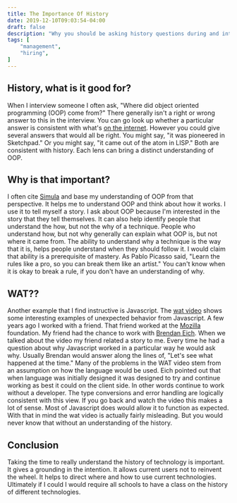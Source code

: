 ```yaml
---
title: The Importance Of History
date: 2019-12-10T09:03:54-04:00
draft: false
description: "Why you should be asking history questions during and interview."
tags: [
    "management",
    "hiring",
]
---
```

## History, what is it good for?
When I interview someone I often ask, "Where did object oriented programming (OOP) come from?"
There generally isn't a right or wrong answer to this in the interview.
You can go look up whether a particular answer is consistent with what's [on the internet](https://en.wikipedia.org/wiki/Object-oriented_programming).
However you could give several answers that would all be right.
You might say, "it was pioneered in Sketchpad."
Or you might say, "it came out of the atom in LISP."
Both are consistent with history.
Each lens can bring a distinct understanding of OOP.

## Why is that important?
I often cite [Simula](https://en.wikipedia.org/wiki/Simula) and base my understanding of OOP from that perspective.
It helps me to understand OOP and think about how it works.
I use it to tell myself a story.
I ask about OOP because I'm interested in the story that they tell themselves.
It can also help identify people that understand the how, but not the why of a technique.
People who understand how, but not why generally can explain what OOP is, but not where it came from.
The ability to understand why a technique is the way that it is, helps people understand when they should follow it.
I would claim that ability is a prerequisite of mastery.
As Pablo Picasso said, "Learn the rules like a pro, so you can break them like an artist."
You can't know when it is okay to break a rule, if you don't have an understanding of why.


## WAT??
Another example that I find instructive is Javascript.
The [wat video](https://www.destroyallsoftware.com/talks/wat) shows some interesting examples of unexpected behavior from Javascript.
A few years ago I worked with a friend.
That friend worked at the [Mozilla](https://en.wikipedia.org/wiki/Mozilla_Foundation) foundation.
My friend had the chance to work with [Brendan Eich](https://en.wikipedia.org/wiki/Brendan_Eich).
When we talked about the video my friend related a story to me.
Every time he had a question about why Javascript worked in a particular way he would ask why.
Usually Brendan would answer along the lines of, "Let's see what happened at the time."
Many of the problems in the WAT video stem from an assumption on how the language would be used.
Eich pointed out that when language was initially designed it was designed to try and continue working as best it could on the client side.
In other words continue to work without a developer.
The type conversions and error handling are logically consistent with this view.
If you go back and watch the video this makes a lot of sense.
Most of Javascript does would allow it to function as expected.
With that in mind the wat video is actually fairly misleading.
But you would never know that without an understanding of the history.

## Conclusion
Taking the time to really understand the history of technology is important.
It gives a grounding in the intention.
It allows current users not to reinvent the wheel.
It helps to direct where and how to use current technologies.
Ultimately if I could I would require all schools to have a class on the history of different technologies.
